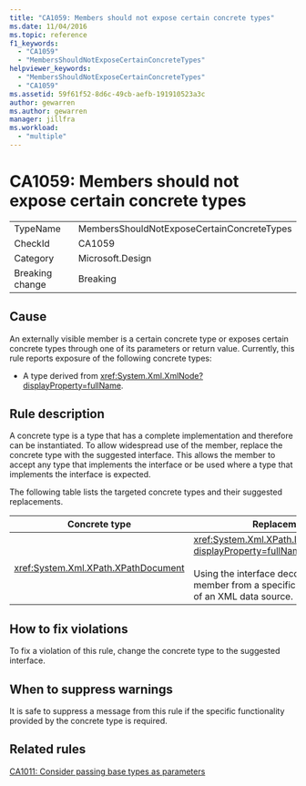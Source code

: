 ```yaml
---
title: "CA1059: Members should not expose certain concrete types"
ms.date: 11/04/2016
ms.topic: reference
f1_keywords:
  - "CA1059"
  - "MembersShouldNotExposeCertainConcreteTypes"
helpviewer_keywords:
  - "MembersShouldNotExposeCertainConcreteTypes"
  - "CA1059"
ms.assetid: 59f61f52-8d6c-49cb-aefb-191910523a3c
author: gewarren
ms.author: gewarren
manager: jillfra
ms.workload:
  - "multiple"
---
```

# CA1059: Members should not expose certain concrete types

|||
|-|-|
|TypeName|MembersShouldNotExposeCertainConcreteTypes|
|CheckId|CA1059|
|Category|Microsoft.Design|
|Breaking change|Breaking|

## Cause
An externally visible member is a certain concrete type or exposes certain concrete types through one of its parameters or return value. Currently, this rule reports exposure of the following concrete types:

- A type derived from <xref:System.Xml.XmlNode?displayProperty=fullName>.

## Rule description
A concrete type is a type that has a complete implementation and therefore can be instantiated. To allow widespread use of the member, replace the concrete type with the suggested interface. This allows the member to accept any type that implements the interface or be used where a type that implements the interface is expected.

The following table lists the targeted concrete types and their suggested replacements.

|Concrete type|Replacement|
|-------------------|-----------------|
|<xref:System.Xml.XPath.XPathDocument>|<xref:System.Xml.XPath.IXPathNavigable?displayProperty=fullName>.<br /><br /> Using the interface decouples the member from a specific implementation of an XML data source.|

## How to fix violations
To fix a violation of this rule, change the concrete type to the suggested interface.

## When to suppress warnings
It is safe to suppress a message from this rule if the specific functionality provided by the concrete type is required.

## Related rules
[CA1011: Consider passing base types as parameters](../code-quality/ca1011-consider-passing-base-types-as-parameters.md)